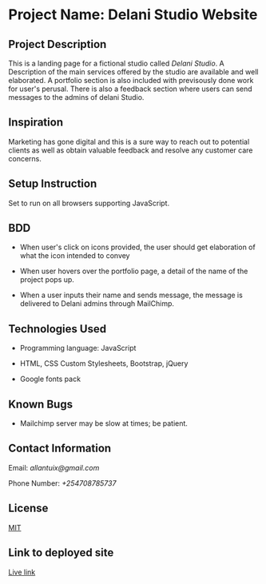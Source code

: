 # Project Name: Delani Studio Website

## Project Description

This is a landing page for a fictional studio called *Delani Studio*. A Description of the main services offered by the studio are available and well elaborated. A portfolio section is also included with previsously done work for user's perusal. There is also a feedback section where users can send messages to the admins of delani Studio.

## Inspiration

Marketing has gone digital and this is a sure way to reach out to potential clients as well as obtain valuable feedback and resolve any customer care concerns.

## Setup Instruction

Set to run on all browsers supporting JavaScript.

## BDD

- When user's click on icons provided, the user should get elaboration of what the icon intended to convey

- When user hovers over the portfolio page, a detail of the name of the project pops up.

- When a user inputs their name and sends message, the message is delivered to Delani admins through MailChimp.

## Technologies Used

- Programming language: JavaScript

- HTML, CSS Custom Stylesheets, Bootstrap, jQuery

- Google fonts pack

## Known Bugs

- Mailchimp server may be slow at times; be patient.

## Contact Information

Email: _allantuix@gmail.com_

Phone Number: _+254708785737_

## License

[MIT](https://raw.githubusercontent.com/Allantuikong/delani-studio/master/LICENSE)

## Link to deployed site

[Live link](<https://allantuikong.github.io/akan-name-generator/>)
#